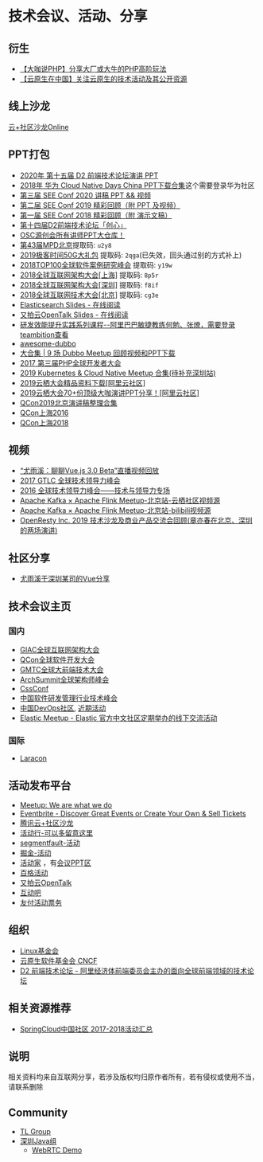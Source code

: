 # 技术会议、活动、分享

## 衍生
* [【大咖说PHP】分享大厂或大牛的PHP高阶玩法](https://github.com/baiyutang/awesome-php-meetup)
* [【云原生在中国】关注云原生的技术活动及其公开资源](https://github.com/baiyutang/awesome-cloud-native-events)

## 线上沙龙
[云+社区沙龙Online](https://cloud.tencent.com/developer/salon)

## PPT打包
* [2020年 第十五届 D2 前端技术论坛演讲 PPT](https://github.com/d2forum/15th)
* [2018年 华为 Cloud Native Days China PPT下载合集](https://bbs.huaweicloud.com/forum/thread-10665-1-1.html)这个需要登录华为社区
* [第三届 SEE Conf 2020 讲稿 PPT && 视频](https://www.yuque.com/seeconf/2020/slide)
* [第二届 SEE Conf 2019 精彩回顾（附 PPT 及视频）](https://www.yuque.com/seeconf/content/kbnzac)
* [第一届 SEE Conf 2018 精彩回顾（附 演示文稿）](https://www.yuque.com/seeconf/content/highlights)
* [第十四届D2前端技术论坛「创心」](https://github.com/d2forum/14th)
* [OSC源创会所有讲师PPT大仓库！](https://gitee.com/OSCYuanChuangHui/2018_lecturer_ppt)
* [第43届MPD北京](https://pan.baidu.com/s/1rcuUX_E7fdGgu2-2rsSFXg)提取码:  <code>u2y8 </code>
* [2019极客时间50G大礼包](https://pan.baidu.com/s/1wBEZVPh9NgUM49IoqH1CQw) 提取码: <code>2qga</code>(已失效，回头通过别的方式补上)
* [2018TOP100全球软件案例研究峰会]( https://pan.baidu.com/s/1OyT4ahErtslMhgiv3yYtig) 提取码: <code>y19w</code>
* [2018全球互联网架构大会[上海]](https://pan.baidu.com/s/1WVrWqS0MTvoD9sAW6iOlnQ) 提取码: <code>8p5r</code>
* [2018全球互联网架构大会[深圳]](https://pan.baidu.com/s/14Ozt75PYif_clustviXOkA) 提取码: <code>f8if</code>
* [2018全球互联网技术大会[北京]](https://pan.baidu.com/s/1MWbYOIFGLXSEQNL2fV_BQg) 提取码: <code>cg3e</code>
* [Elasticsearch Slides - 在线阅读](https://elasticsearch.cn/slides/)
* [又拍云OpenTalk Slides - 在线阅读](https://opentalk.upyun.com/)
* [研发效能提升实践系列课程--阿里巴巴敏捷教练何勉、张燎，需要登录teambition查看](https://www.teambition.com/project/5cec95108eb42a001972fc3b/tasks/scrum/5cec951137be42001ae38f7a)
* [awesome-dubbo](https://github.com/dubbo/awesome-dubbo)
* [大合集 | 9 场 Dubbo Meetup 回顾视频和PPT下载](http://1t.click/xmd)
* [2017 第三届PHP全球开发者大会](https://github.com/devlinkcn/ppts_for_php2017)
* [2019 Kubernetes & Cloud Native Meetup 合集(待补充深圳站)](https://mp.weixin.qq.com/s/KDQKPf6E-8Usj7jXsSXynQ)
* [2019云栖大会精品资料下载[阿里云社区]](https://developer.aliyun.com/article/719452?groupCode=tech_library)
* [2019云栖大会70+份顶级大咖演讲PPT分享！[阿里云社区]](https://yq.aliyun.com/articles/720347)
* [QCon2019北京演讲稿整理合集](https://github.com/QConChina/QConBeijing2019)
* [QCon上海2016](https://github.com/QConChina/QConShanghai2016)
* [QCon上海2018](https://github.com/QConChina/QConShanghai2018)
## 视频
* [“尤雨溪：聊聊Vue.js 3.0 Beta”直播视频回放](https://juejin.im/e/vue-3)
* [2017 GTLC 全球技术领导力峰会](https://daxue.qq.com/content/content/id/3384)
* [2016 全球技术领导力峰会——技术与领导力专场](https://daxue.qq.com/content/content/id/2732)
* [Apache Kafka × Apache Flink Meetup-北京站-云栖社区视频源](https://yq.aliyun.com/live/981)
* [Apache Kafka × Apache Flink Meetup-北京站-bilibili视频源](https://space.bilibili.com/33807709)
* [OpenResty Inc. 2019 技术沙龙及商业产品交流会回顾(章亦春在北京、深圳的两场演讲)](https://blog.openresty.com.cn/cn/2019-openresty-inc-con-review/)

## 社区分享
* [尤雨溪于深圳某司的Vue分享](https://juejin.im/post/5cf7699751882574805994c5)

## 技术会议主页
### 国内
* [GIAC全球互联网架构大会](http://www.thegiac.com/index.php)
* [QCon全球软件开发大会](https://2019.qconbeijing.com/)
* [GMTC全球大前端技术大会](https://gmtc2019.geekbang.org/)
* [ArchSummit全球架构师峰会](https://sz2019.archsummit.com/)
* [CssConf](http://cssconf.org/)
* [中国软件研发管理行业技术峰会](http://www.csdisummit.com/)
* [中国DevOps社区](https://DevOpsChina.org),  [近期活动](https://www.hdb.com/u/bqaf3u.html)
* [Elastic Meetup - Elastic 官方中文社区定期举办的线下交流活动](https://meetup.elasticsearch.cn/event/index.html)
### 国际
* [Laracon](https://laracon.net/)

## 活动发布平台
* [Meetup: We are what we do](https://www.meetup.com/)
* [Eventbrite - Discover Great Events or Create Your Own & Sell Tickets](https://www.eventbrite.com/)
* [腾讯云+社区沙龙](https://cloud.tencent.com/developer/salon)
* [活动行-可以多留意这里](http://www.huodongxing.com/)
* [segmentfault-活动](https://segmentfault.com/events)
* [掘金-活动](https://juejin.im/events/all)
* [活动家](https://www.huodongjia.com/) ，有[会议PPT区](https://doc.huodongjia.com/)
* [百格活动](https://www.bagevent.com/)
* [又拍云OpenTalk](https://opentalk.upyun.com/)
* [互动吧](https://www.hdb.com/)
* [友付活动票务](https://yoopay.cn/collect/search/event)
## 组织
* [Linux基金会](https://linuxfoundation.cn/)
* [云原生软件基金会 CNCF ](https://www.cncf.io/)
* [D2 前端技术论坛 - 阿里经济体前端委员会主办的面向全球前端领域的技术论坛 ](https://github.com/d2forum)

## 相关资源推荐
* [SpringCloud中国社区 2017-2018活动汇总](https://github.com/SpringCloud/spring-cloud-document)

## 说明
相关资料均来自互联网分享，若涉及版权均归原作者所有，若有侵权或使用不当，请联系删除
## Community
* [TL Group](https://t.me/joinchat/KR5uJBYVrA-78poMy94P7w)
* [深圳Java组](http://szjug.github.io/)
    - [WebRTC Demo](https://github.com/marcplouhinec/webrtcdemo/)

